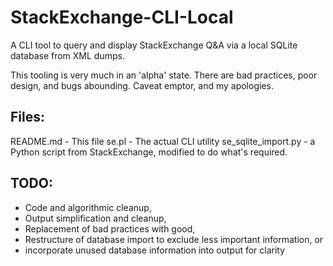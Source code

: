 # StackExchange-CLI-Local

A CLI tool to query and display StackExchange Q&amp;A via a local SQLite database from XML dumps.

This tooling is very much in an 'alpha' state.  There are bad practices, poor design, and bugs abounding.  Caveat emptor, and my apologies.

## Files:

README.md - This file
se.pl     - The actual CLI utility
se_sqlite_import.py - a Python script from StackExchange, modified to do what's required.

## TODO:

   * Code and algorithmic cleanup,
   * Output simplification and cleanup,
   * Replacement of bad practices with good,
   * Restructure of database import to exclude less important information, or
   * incorporate unused database information into output for clarity

